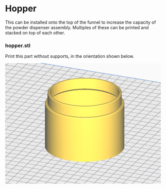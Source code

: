 # Hopper

This can be installed onto the top of the funnel to increase the capacity of the powder dispenser assembly.  Multiples of these can be printed and stacked on top of each other.

### hopper.stl

Print this part without supports, in the orientation shown below.  


![knob orientation](hopper_orientation.png)


